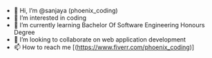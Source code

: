 - 👋 Hi, I’m @sanjaya (phoenix_coding)
- 👀 I’m interested in coding
- 🌱 I’m currently learning Bachelor Of Software Engineering Honours Degree
- 💞️ I’m looking to collaborate on web application development
- 📫 How to reach me [(https://www.fiverr.com/phoenix_coding)]

<!---
sasbsuraweera/sasbsuraweera is a ✨ special ✨ repository because its `README.md` (this file) appears on your GitHub profile.
You can click the Preview link to take a look at your changes.
--->
